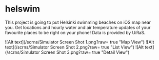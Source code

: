 # helswim
This project is going to put Helsinki swimming beaches on iOS map near you.
Get locations and hourly water and air temperature updates of your favourite places to be right on your phone!
Data is provided by UiRaS.

![Alt text](/scrns/Simulator Screen Shot 1.png?raw= true "Map View") ![Alt text](/scrns/Simulator Screen Shot 2.png?raw= true "List View") ![Alt text](/scrns/Simulator Screen Shot 3.png?raw= true "Detail View")
